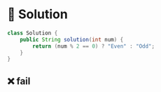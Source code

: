 # 📕 Solution

```java
class Solution {
    public String solution(int num) {
        return (num % 2 == 0) ? "Even" : "Odd";
    }
}
```

## ❌ fail

```java

```
